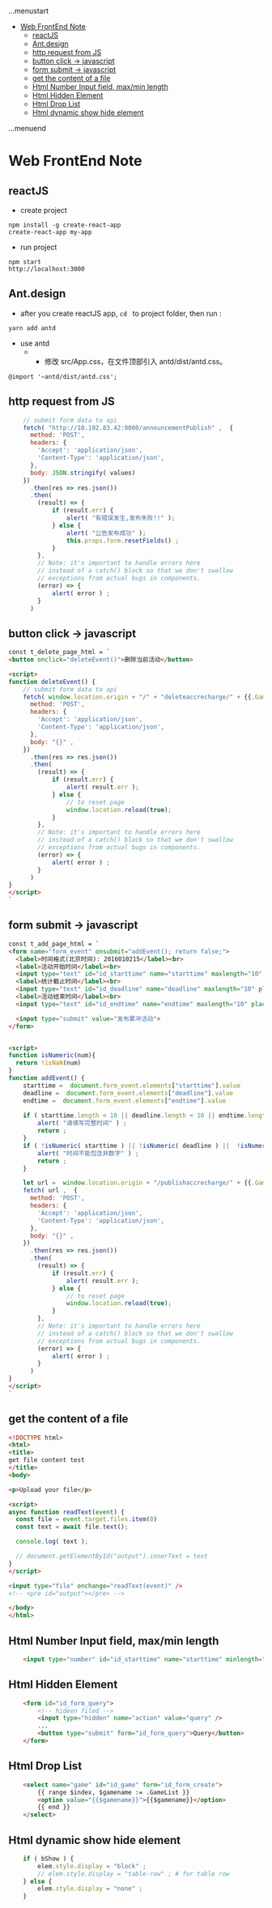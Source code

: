 ...menustart

- [Web FrontEnd Note](#4a5647bb8fe0a7a3f6eb3fe7e2d038d6)
    - [reactJS](#6f2631dbb72803960030d1912849b034)
    - [Ant.design](#2efb47900229246f126114d5446309c8)
    - [http request from JS](#b63638704f9953ca8cb4512dcf01b2a2)
    - [button click -> javascript](#8ee1ccd085896dae59d2585a43f6ad61)
    - [form submit -> javascript](#5746a56c4e47f39b4dbc05035350625c)
    - [get the content of a file](#14d95bde54c8e5595aeb776fe1cfc950)
    - [Html Number Input field, max/min length](#d2b729a11d72c4041af51d779b41cd05)
    - [Html Hidden Element](#e9475a1dc92ef25ff6490381ce108171)
    - [Html Drop List](#343ad9cb4bc1d4a4684f231e3a380be7)
    - [Html dynamic show hide element](#eb0c9f570624cc1822ff0bb95269f21e)

...menuend


<h2 id="4a5647bb8fe0a7a3f6eb3fe7e2d038d6"></h2>


# Web FrontEnd Note

<h2 id="6f2631dbb72803960030d1912849b034"></h2>


## reactJS

- create project

```
npm install -g create-react-app
create-react-app my-app
```

- run project

```
npm start
http://localhost:3000
```

<h2 id="2efb47900229246f126114d5446309c8"></h2>


## Ant.design

- after you create reactJS app, `cd ` to project folder, then  run :

```
yarn add antd
```

- use antd
    - - 修改 src/App.css，在文件顶部引入 antd/dist/antd.css。

```
@import '~antd/dist/antd.css';
```

<h2 id="b63638704f9953ca8cb4512dcf01b2a2"></h2>


## http request from JS

```javascript
    // submit form data to api
    fetch( "http://10.192.83.42:9000/announcementPublish" ,  {
      method: 'POST',
      headers: {
        'Accept': 'application/json',
        'Content-Type': 'application/json',
      },
      body: JSON.stringify( values)
    })
      .then(res => res.json())
      .then(
        (result) => {
            if (result.err) {
                alert( "有错误发生,发布失败!!" ); 
            } else {
                alert( "公告发布成功" );
                this.props.form.resetFields() ;
            }
        },
        // Note: it's important to handle errors here
        // instead of a catch() block so that we don't swallow
        // exceptions from actual bugs in components.
        (error) => {
            alert( error ) ;
        }
      )
```

<h2 id="8ee1ccd085896dae59d2585a43f6ad61"></h2>


## button click -> javascript

```html
const t_delete_page_html = `
<button onclick="deleteEvent()">删除当前活动</button>

<script>
function deleteEvent() {
    // submit form data to api
    fetch( window.location.origin + "/" + "deleteaccrecharge/" + {{.Game}}  ,  {
      method: 'POST',
      headers: {
        'Accept': 'application/json',
        'Content-Type': 'application/json',
      },
      body: "{}" , 
    })
      .then(res => res.json())
      .then(
        (result) => {
            if (result.err) {
                alert( result.err ); 
            } else {
                // to reset page
                window.location.reload(true);
            }
        },
        // Note: it's important to handle errors here
        // instead of a catch() block so that we don't swallow
        // exceptions from actual bugs in components.
        (error) => {
            alert( error ) ;
        }
      )
}
</script>
`
```


<h2 id="5746a56c4e47f39b4dbc05035350625c"></h2>


## form submit -> javascript

```html
const t_add_page_html = `
<form name="form_event" onsubmit="addEvent(); return false;">
  <label>时间格式(北京时间): 2016010215</label><br>
  <label>活动开始时间</label><br>
  <input type="text" id="id_starttime" name="starttime" maxlength="10" placeholder="1970010208"><br>
  <label>统计截止时间</label><br>
  <input type="text" id="id_deadline" name="deadline" maxlength="10" placeholder="1970010214"> <br>
  <label>活动结束时间</label><br>
  <input type="text" id="id_endtime" name="endtime" maxlength="10" placeholder="1970010220"><br><br>

  <input type="submit" value="发布累冲活动">
</form> 


<script>
function isNumeric(num){
  return !isNaN(num)
}
function addEvent() {
    starttime =  document.form_event.elements["starttime"].value
    deadline =  document.form_event.elements["deadline"].value
    endtime =  document.form_event.elements["endtime"].value
    
    if ( starttime.length < 10 || deadline.length < 10 || endtime.length < 10   ) {
        alert( "请填写完整时间" ) ;
        return ;
    }
    if ( !isNumeric( starttime ) || !isNumeric( deadline ) ||  !isNumeric( endtime ) ) {
        alert( "时间不能包含非数字" ) ;
        return ;
    }

    let url =  window.location.origin + "/publishaccrecharge/" + {{.Game}} + "/"+starttime+"/"+deadline+"/"+endtime
    fetch( url ,  {
      method: 'POST',
      headers: {
        'Accept': 'application/json',
        'Content-Type': 'application/json',
      },
      body: "{}" , 
    })
      .then(res => res.json())
      .then(
        (result) => {
            if (result.err) {
                alert( result.err ); 
            } else {
                // to reset page
                window.location.reload(true);
            }
        },
        // Note: it's important to handle errors here
        // instead of a catch() block so that we don't swallow
        // exceptions from actual bugs in components.
        (error) => {
            alert( error ) ;
        }
      )
}
</script>
`
```

<h2 id="14d95bde54c8e5595aeb776fe1cfc950"></h2>


## get the content of a file

```html
<!DOCTYPE html>
<html>
<title>
get file content test
</title>
<body>

<p>Upload your file</p>

<script>
async function readText(event) {
  const file = event.target.files.item(0)
  const text = await file.text();

  console.log( text );

  // document.getElementById("output").innerText = text
}
</script>

<input type="file" onchange="readText(event)" />
<!-- <pre id="output"></pre> -->

</body>
</html>
```


<h2 id="d2b729a11d72c4041af51d779b41cd05"></h2>


## Html Number Input field, max/min length

```html
    <input type="number" id="id_starttime" name="starttime" minlength="10" maxlength="10" placeholder="1970010208" required oninput="javascript: if (this.value.length > this.maxLength) this.value = this.value.slice(0, this.maxLength);">
```

<h2 id="e9475a1dc92ef25ff6490381ce108171"></h2>


## Html Hidden Element

```html
    <form id="id_form_query">
        <!-- hideen filed -->
        <input type="hidden" name="action" value="query" />
        ...
        <button type="submit" form="id_form_query">Query</button>
    </form>
```


<h2 id="343ad9cb4bc1d4a4684f231e3a380be7"></h2>


## Html Drop List

```html
    <select name="game" id="id_game" form="id_form_create">
        {{ range $index, $gamename := .GameList }}
        <option value="{{$gamename}}">{{$gamename}}</option>
        {{ end }}
    </select>
```

<h2 id="eb0c9f570624cc1822ff0bb95269f21e"></h2>


## Html dynamic show hide element

```javascript
    if ( bShow ) {
        elem.style.display = "block" ;
        // elem.style.display = "table-row" ; # for table row
    } else {
        elem.style.display = "none" ;
    }
```
